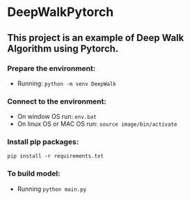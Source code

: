 # DeepWalkPytorch

## This project is an example of Deep Walk Algorithm using Pytorch.

### Prepare the environment:

- Running: `python -m venv DeepWalk`

### Connect to the environment:

- On window OS run: `env.bat`
- On linux OS or MAC OS run: `source image/bin/activate`

### Install pip packages:

`pip install -r requirements.txt`

### To build model:

- Running `python main.py`
